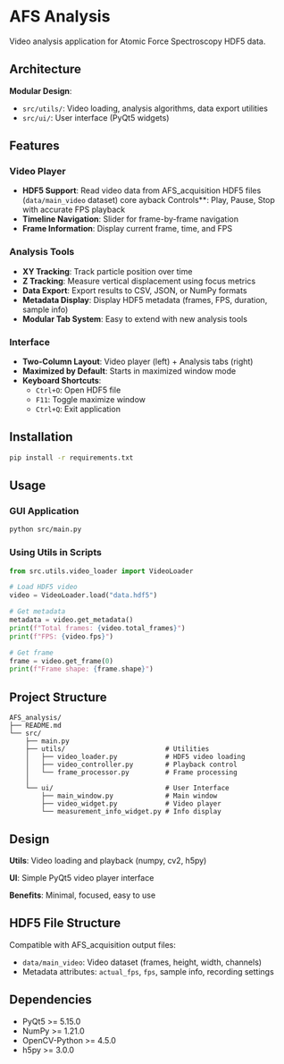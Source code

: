 # AFS Analysis

Video analysis application for Atomic Force Spectroscopy HDF5 data.

## Architecture

**Modular Design**:
- `src/utils/`: Video loading, analysis algorithms, data export utilities
- `src/ui/`: User interface (PyQt5 widgets)

## Features

### Video Player
- **HDF5 Support**: Read video data from AFS_acquisition HDF5 files (`data/main_video` dataset)
core ayback Controls**: Play, Pause, Stop with accurate FPS playback
- **Timeline Navigation**: Slider for frame-by-frame navigation
- **Frame Information**: Display current frame, time, and FPS

### Analysis Tools
- **XY Tracking**: Track particle position over time
- **Z Tracking**: Measure vertical displacement using focus metrics
- **Data Export**: Export results to CSV, JSON, or NumPy formats
- **Metadata Display**: Display HDF5 metadata (frames, FPS, duration, sample info)
- **Modular Tab System**: Easy to extend with new analysis tools

### Interface
- **Two-Column Layout**: Video player (left) + Analysis tabs (right)
- **Maximized by Default**: Starts in maximized window mode
- **Keyboard Shortcuts**:
  - `Ctrl+O`: Open HDF5 file
  - `F11`: Toggle maximize window
  - `Ctrl+Q`: Exit application

## Installation

```bash
pip install -r requirements.txt
```

## Usage

### GUI Application
```bash
python src/main.py
```

### Using Utils in Scripts
```python
from src.utils.video_loader import VideoLoader

# Load HDF5 video
video = VideoLoader.load("data.hdf5")

# Get metadata
metadata = video.get_metadata()
print(f"Total frames: {video.total_frames}")
print(f"FPS: {video.fps}")

# Get frame
frame = video.get_frame(0)
print(f"Frame shape: {frame.shape}")
```

## Project Structure

```
AFS_analysis/
├── README.md
└── src/
    ├── main.py
    ├── utils/                         # Utilities
    │   ├── video_loader.py            # HDF5 video loading
    │   ├── video_controller.py        # Playback control
    │   └── frame_processor.py         # Frame processing
    │
    └── ui/                            # User Interface
        ├── main_window.py             # Main window
        ├── video_widget.py            # Video player
        └── measurement_info_widget.py # Info display
```

## Design

**Utils**: Video loading and playback (numpy, cv2, h5py)

**UI**: Simple PyQt5 video player interface

**Benefits**: Minimal, focused, easy to use

## HDF5 File Structure

Compatible with AFS_acquisition output files:
- `data/main_video`: Video dataset (frames, height, width, channels)
- Metadata attributes: `actual_fps`, `fps`, sample info, recording settings

## Dependencies

- PyQt5 >= 5.15.0
- NumPy >= 1.21.0
- OpenCV-Python >= 4.5.0
- h5py >= 3.0.0